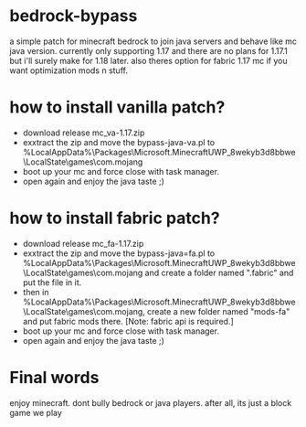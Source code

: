 # bedrock-bypass
a simple patch for minecraft bedrock to join java servers and behave like mc java version. currently only supporting 1.17 and there are no plans for 1.17.1 but i'll surely make for 1.18 later. also theres option for fabric 1.17 mc if you want optimization mods n stuff.

# how to install vanilla patch?
- download release mc_va-1.17.zip
- exxtract the zip and move the bypass-java-va.pl to %LocalAppData%\Packages\Microsoft.MinecraftUWP_8wekyb3d8bbwe\LocalState\games\com.mojang
- boot up your mc and force close with task manager.
- open again and enjoy the java taste ;)

# how to install fabric patch?
- download release mc_fa-1.17.zip
- exxtract the zip and move the bypass-java=fa.pl to %LocalAppData%\Packages\Microsoft.MinecraftUWP_8wekyb3d8bbwe\LocalState\games\com.mojang and create a folder named ".fabric" and put the file in it.
- then in %LocalAppData%\Packages\Microsoft.MinecraftUWP_8wekyb3d8bbwe\LocalState\games\com.mojang, create a new folder named "mods-fa" and put fabric mods there. [Note: fabric api is required.]
- boot up your mc and force close with task manager.
- open again and enjoy the java taste ;)

# Final words
enjoy minecraft. dont bully bedrock or java players. after all, its just a block game we play
